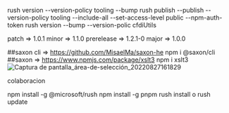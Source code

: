 rush version --version-policy tooling --bump
rush publish --publish --version-policy tooling --include-all --set-access-level public --npm-auth-token
rush version --bump --version-polic cfdiUtils

patch => 1.0.1
minor => 1.1.0
prerelease => 1.2.1-0
major => 1.0.0

##saxon cli => https://github.com/MisaelMa/saxon-he npm i @saxon/cli
##saxon => https://www.npmjs.com/package/xslt3 npm i xslt3
![Captura de pantalla_área-de-selección_20220827161829](https://user-images.githubusercontent.com/19777772/187048312-4cc9d079-8431-4029-9b32-83912fa3e9f7.png)

colaboracion

npm install -g @microsoft/rush
npm install -g pnpm
rush install o rush update
